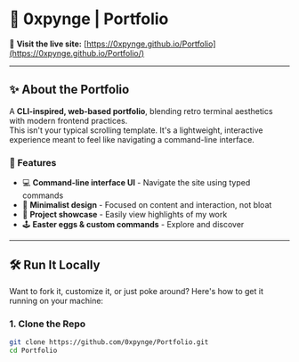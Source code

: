 # 🧠 0xpynge | Portfolio

🚀 **Visit the live site:** [https://0xpynge.github.io/Portfolio](https://0xpynge.github.io/Portfolio/)

---

## ✨ About the Portfolio

A **CLI-inspired, web-based portfolio**, blending retro terminal aesthetics with modern frontend practices.  
This isn't your typical scrolling template. It's a lightweight, interactive experience meant to feel like navigating a command-line interface.

### 🔧 Features

- 💻 **Command-line interface UI** - Navigate the site using typed commands
- 🧠 **Minimalist design** - Focused on content and interaction, not bloat
- 📂 **Project showcase** - Easily view highlights of my work
- 🕹️ **Easter eggs & custom commands** - Explore and discover

---

## 🛠️ Run It Locally

Want to fork it, customize it, or just poke around? Here's how to get it running on your machine:

### 1. Clone the Repo

```bash
git clone https://github.com/0xpynge/Portfolio.git
cd Portfolio
